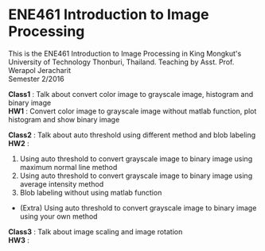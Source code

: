 # ENE461 Introduction to Image Processing

This is the ENE461 Introduction to Image Processing in King Mongkut's University of Technology Thonburi, Thailand.
Teaching by Asst. Prof. Werapol Jeracharit                                                                    
Semester 2/2016

**Class1** : Talk about convert color image to grayscale image, histogram and binary image                                       
**HW1** : Convert color image to grayscale image without matlab function, plot histogram and show binary image

**Class2** : Talk about auto threshold using different method and blob labeling                                              
**HW2** : 

1. Using auto threshold to convert grayscale image to binary image using maximum normal line method         
2. Using auto threshold to convert grayscale image to binary image using average intensity method                         
3. Blob labeling without using matlab function 
* (Extra) Using auto threshold to convert grayscale image to binary image using your own method 

**Class3** : Talk about image scaling and image rotation                                              
**HW3** : 
  <No Homework for this week>
  
